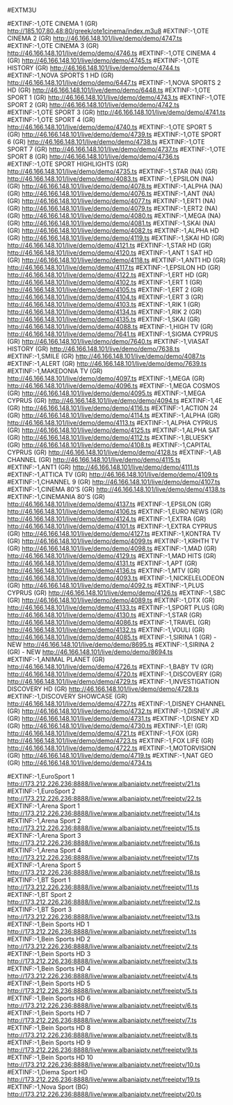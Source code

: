 #EXTM3U

#EXTINF:-1,OTE CINEMA 1 (GR)
http://185.107.80.48:80/greek/ote1cinema/index.m3u8
#EXTINF:-1,OTE CINEMA 2 (GR)
http://46.166.148.101/live/demo/demo/4747.ts
#EXTINF:-1,OTE CINEMA 3 (GR)
http://46.166.148.101/live/demo/demo/4746.ts
#EXTINF:-1,OTE CINEMA 4 (GR)
http://46.166.148.101/live/demo/demo/4745.ts
#EXTINF:-1,OTE HISTORY (GR)
http://46.166.148.101/live/demo/demo/4744.ts
#EXTINF:-1,NOVA SPORTS 1 HD (GR)
http://46.166.148.101/live/demo/demo/6447.ts
#EXTINF:-1,NOVA SPORTS 2 HD (GR)
http://46.166.148.101/live/demo/demo/6448.ts
#EXTINF:-1,OTE SPORT 1 (GR)
http://46.166.148.101/live/demo/demo/4743.ts
#EXTINF:-1,OTE SPORT 2 (GR)
http://46.166.148.101/live/demo/demo/4742.ts
#EXTINF:-1,OTE SPORT 3 (GR)
http://46.166.148.101/live/demo/demo/4741.ts
#EXTINF:-1,OTE SPORT 4 (GR)
http://46.166.148.101/live/demo/demo/4740.ts
#EXTINF:-1,OTE SPORT 5 (GR)
http://46.166.148.101/live/demo/demo/4739.ts
#EXTINF:-1,OTE SPORT 6 (GR)
http://46.166.148.101/live/demo/demo/4738.ts
#EXTINF:-1,OTE SPORT 7 (GR)
http://46.166.148.101/live/demo/demo/4737.ts
#EXTINF:-1,OTE SPORT 8 (GR)
http://46.166.148.101/live/demo/demo/4736.ts
#EXTINF:-1,OTE SPORT HIGHLIGHTS (GR)
http://46.166.148.101/live/demo/demo/4735.ts
#EXTINF:-1,STAR (NA) (GR)
http://46.166.148.101/live/demo/demo/4083.ts
#EXTINF:-1,EPSILON (NA) (GR)
http://46.166.148.101/live/demo/demo/4078.ts
#EXTINF:-1,ALPHA (NA) (GR)
http://46.166.148.101/live/demo/demo/4076.ts
#EXTINF:-1,ANT (NA) (GR)
http://46.166.148.101/live/demo/demo/4077.ts
#EXTINF:-1,ERT1 (NA) (GR)
http://46.166.148.101/live/demo/demo/4079.ts
#EXTINF:-1,ERT2 (NA) (GR)
http://46.166.148.101/live/demo/demo/4080.ts
#EXTINF:-1,MEGA (NA) (GR)
http://46.166.148.101/live/demo/demo/4081.ts
#EXTINF:-1,SKAI (NA) (GR)
http://46.166.148.101/live/demo/demo/4082.ts
#EXTINF:-1,ALPHA HD (GR)
http://46.166.148.101/live/demo/demo/4119.ts
#EXTINF:-1,SKAI HD (GR)
http://46.166.148.101/live/demo/demo/4121.ts
#EXTINF:-1,STAR HD (GR)
http://46.166.148.101/live/demo/demo/4120.ts
#EXTINF:-1,ANT 1 SAT HD (GR)
http://46.166.148.101/live/demo/demo/4118.ts
#EXTINF:-1,ANT1 HD (GR)
http://46.166.148.101/live/demo/demo/4117.ts
#EXTINF:-1,EPSILON HD (GR)
http://46.166.148.101/live/demo/demo/4122.ts
#EXTINF:-1,ERT HD (GR)
http://46.166.148.101/live/demo/demo/4102.ts
#EXTINF:-1,ERT 1 (GR)
http://46.166.148.101/live/demo/demo/4105.ts
#EXTINF:-1,ERT 2 (GR)
http://46.166.148.101/live/demo/demo/4104.ts
#EXTINF:-1,ERT 3 (GR)
http://46.166.148.101/live/demo/demo/4103.ts
#EXTINF:-1,RIK 1 (GR)
http://46.166.148.101/live/demo/demo/4134.ts
#EXTINF:-1,RIK 2 (GR)
http://46.166.148.101/live/demo/demo/4135.ts
#EXTINF:-1,SKAI (GR)
http://46.166.148.101/live/demo/demo/4088.ts
#EXTINF:-1,HIGH TV (GR)
http://46.166.148.101/live/demo/demo/7641.ts
#EXTINF:-1,SIGMA CYPRUS (GR)
http://46.166.148.101/live/demo/demo/7640.ts
#EXTINF:-1,VIASAT HISTORY (GR)
http://46.166.148.101/live/demo/demo/7638.ts
#EXTINF:-1,SMILE (GR)
http://46.166.148.101/live/demo/demo/4087.ts
#EXTINF:-1,ALERT (GR)
http://46.166.148.101/live/demo/demo/7639.ts
#EXTINF:-1,MAKEDONIA TV (GR)
http://46.166.148.101/live/demo/demo/4097.ts
#EXTINF:-1,MEGA (GR)
http://46.166.148.101/live/demo/demo/4096.ts
#EXTINF:-1,MEGA COSMOS (GR)
http://46.166.148.101/live/demo/demo/4095.ts
#EXTINF:-1,MEGA CYPRUS (GR)
http://46.166.148.101/live/demo/demo/4094.ts
#EXTINF:-1,4E (GR)
http://46.166.148.101/live/demo/demo/4116.ts
#EXTINF:-1,ACTION 24 (GR)
http://46.166.148.101/live/demo/demo/4114.ts
#EXTINF:-1,ALPHA (GR)
http://46.166.148.101/live/demo/demo/4113.ts
#EXTINF:-1,ALPHA CYPRUS (GR)
http://46.166.148.101/live/demo/demo/4125.ts
#EXTINF:-1,ALPHA SAT (GR)
http://46.166.148.101/live/demo/demo/4112.ts
#EXTINF:-1,BLUESKY (GR)
http://46.166.148.101/live/demo/demo/4108.ts
#EXTINF:-1,CAPITAL CYPRUS (GR)
http://46.166.148.101/live/demo/demo/4128.ts
#EXTINF:-1,AB CHANNEL (GR)
http://46.166.148.101/live/demo/demo/4115.ts
#EXTINF:-1,ANT1 (GR)
http://46.166.148.101/live/demo/demo/4111.ts
#EXTINF:-1,ATTICA TV (GR)
http://46.166.148.101/live/demo/demo/4109.ts
#EXTINF:-1,CHANNEL 9 (GR)
http://46.166.148.101/live/demo/demo/4107.ts
#EXTINF:-1,CINEMA 80'S (GR)
http://46.166.148.101/live/demo/demo/4138.ts
#EXTINF:-1,CINEMANIA 80'S (GR)
http://46.166.148.101/live/demo/demo/4137.ts
#EXTINF:-1,EPSILON (GR)
http://46.166.148.101/live/demo/demo/4106.ts
#EXTINF:-1,EURO NEWS (GR)
http://46.166.148.101/live/demo/demo/4124.ts
#EXTINF:-1,EXTRA (GR)
http://46.166.148.101/live/demo/demo/4101.ts
#EXTINF:-1,EXTRA CYPRUS (GR)
http://46.166.148.101/live/demo/demo/4127.ts
#EXTINF:-1,KONTRA TV (GR)
http://46.166.148.101/live/demo/demo/4099.ts
#EXTINF:-1,KRHTH TV (GR)
http://46.166.148.101/live/demo/demo/4098.ts
#EXTINF:-1,MAD (GR)
http://46.166.148.101/live/demo/demo/4129.ts
#EXTINF:-1,MAD HITS (GR)
http://46.166.148.101/live/demo/demo/4131.ts
#EXTINF:-1,APT (GR)
http://46.166.148.101/live/demo/demo/4136.ts
#EXTINF:-1,MTV (GR)
http://46.166.148.101/live/demo/demo/4093.ts
#EXTINF:-1,NICKELELODEON (GR)
http://46.166.148.101/live/demo/demo/4092.ts
#EXTINF:-1,PLUS CYPRUS (GR)
http://46.166.148.101/live/demo/demo/4126.ts
#EXTINF:-1,SBC (GR)
http://46.166.148.101/live/demo/demo/4089.ts
#EXTINF:-1,DTX (GR)
http://46.166.148.101/live/demo/demo/4133.ts
#EXTINF:-1,SPORT PLUS (GR)
http://46.166.148.101/live/demo/demo/4130.ts
#EXTINF:-1,STAR (GR)
http://46.166.148.101/live/demo/demo/4086.ts
#EXTINF:-1,TRAVEL (GR)
http://46.166.148.101/live/demo/demo/4132.ts
#EXTINF:-1,VOULI (GR)
http://46.166.148.101/live/demo/demo/4085.ts
#EXTINF:-1,SIRINA 1 (GR) - NEW
http://46.166.148.101/live/demo/demo/8695.ts
#EXTINF:-1,SIRINA 2 (GR) - NEW
http://46.166.148.101/live/demo/demo/8694.ts
#EXTINF:-1,ANIMAL PLANET (GR)
http://46.166.148.101/live/demo/demo/4726.ts
#EXTINF:-1,BABY TV (GR)
http://46.166.148.101/live/demo/demo/4720.ts
#EXTINF:-1,DISCOVERY (GR)
http://46.166.148.101/live/demo/demo/4729.ts
#EXTINF:-1,INVESTIGATION DISCOVERY HD (GR)
http://46.166.148.101/live/demo/demo/4728.ts
#EXTINF:-1,DISCOVERY SHOWCASE (GR)
http://46.166.148.101/live/demo/demo/4727.ts
#EXTINF:-1,DISNEY CHANNEL (GR)
http://46.166.148.101/live/demo/demo/4732.ts
#EXTINF:-1,DISNEY JR (GR)
http://46.166.148.101/live/demo/demo/4731.ts
#EXTINF:-1,DISNEY XD (GR)
http://46.166.148.101/live/demo/demo/4730.ts
#EXTINF:-1,E! (GR)
http://46.166.148.101/live/demo/demo/4721.ts
#EXTINF:-1,FOX (GR)
http://46.166.148.101/live/demo/demo/4723.ts
#EXTINF:-1,FOX LIFE (GR)
http://46.166.148.101/live/demo/demo/4722.ts
#EXTINF:-1,MOTORVISION (GR)
http://46.166.148.101/live/demo/demo/4719.ts
#EXTINF:-1,NAT GEO (GR)
http://46.166.148.101/live/demo/demo/4734.ts







#EXTINF:-1,EuroSport 1
http://173.212.226.236:8888/live/www.albaniaiptv.net/freeiptv/21.ts
#EXTINF:-1,EuroSport 2
http://173.212.226.236:8888/live/www.albaniaiptv.net/freeiptv/22.ts
#EXTINF:-1,Arena Sport 1
http://173.212.226.236:8888/live/www.albaniaiptv.net/freeiptv/14.ts
#EXTINF:-1,Arena Sport 2
http://173.212.226.236:8888/live/www.albaniaiptv.net/freeiptv/15.ts
#EXTINF:-1,Arena Sport 3
http://173.212.226.236:8888/live/www.albaniaiptv.net/freeiptv/16.ts
#EXTINF:-1,Arena Sport 4
http://173.212.226.236:8888/live/www.albaniaiptv.net/freeiptv/17.ts
#EXTINF:-1,Arena Sport 5
http://173.212.226.236:8888/live/www.albaniaiptv.net/freeiptv/18.ts
#EXTINF:-1,BT Sport 1
http://173.212.226.236:8888/live/www.albaniaiptv.net/freeiptv/11.ts
#EXTINF:-1,BT Sport 2
http://173.212.226.236:8888/live/www.albaniaiptv.net/freeiptv/12.ts
#EXTINF:-1,BT Sport 3
http://173.212.226.236:8888/live/www.albaniaiptv.net/freeiptv/13.ts
#EXTINF:-1,Bein Sports HD 1
http://173.212.226.236:8888/live/www.albaniaiptv.net/freeiptv/1.ts
#EXTINF:-1,Bein Sports HD 2
http://173.212.226.236:8888/live/www.albaniaiptv.net/freeiptv/2.ts
#EXTINF:-1,Bein Sports HD 3
http://173.212.226.236:8888/live/www.albaniaiptv.net/freeiptv/3.ts
#EXTINF:-1,Bein Sports HD 4
http://173.212.226.236:8888/live/www.albaniaiptv.net/freeiptv/4.ts
#EXTINF:-1,Bein Sports HD 5
http://173.212.226.236:8888/live/www.albaniaiptv.net/freeiptv/5.ts
#EXTINF:-1,Bein Sports HD 6
http://173.212.226.236:8888/live/www.albaniaiptv.net/freeiptv/6.ts
#EXTINF:-1,Bein Sports HD 7
http://173.212.226.236:8888/live/www.albaniaiptv.net/freeiptv/7.ts
#EXTINF:-1,Bein Sports HD 8
http://173.212.226.236:8888/live/www.albaniaiptv.net/freeiptv/8.ts
#EXTINF:-1,Bein Sports HD 9
http://173.212.226.236:8888/live/www.albaniaiptv.net/freeiptv/9.ts
#EXTINF:-1,Bein Sports HD 10
http://173.212.226.236:8888/live/www.albaniaiptv.net/freeiptv/10.ts
#EXTINF:-1,Diema Sport HD
http://173.212.226.236:8888/live/www.albaniaiptv.net/freeiptv/19.ts
#EXTINF:-1,Nova Sport (BG)
http://173.212.226.236:8888/live/www.albaniaiptv.net/freeiptv/20.ts

